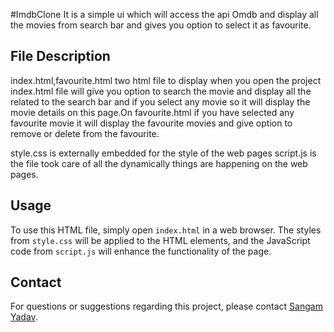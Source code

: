#ImdbClone
It is a simple ui which will access the api Omdb and display all the movies from search bar and gives you option to select it as favourite.

## File Description
index.html,favourite.html two html file to display when you open the project index.html file will give you option to search the movie and display all the related to the search bar and if you select any movie so it will display the movie
details on this page.On favourite.html if you have selected any favourite movie it will display the favourite movies and give option to remove or delete from the favourite.

style.css is externally embedded for the style of the web pages
script.js is the file took care of all the dynamically things are happening on the web pages.

## Usage

To use this HTML file, simply open `index.html` in a web browser. The styles from `style.css` will be applied to the HTML elements, and the JavaScript code from `script.js` will enhance the functionality of the page.
## Contact

For questions or suggestions regarding this project, please contact [Sangam Yadav](sangamgkp49@gmail.com).
